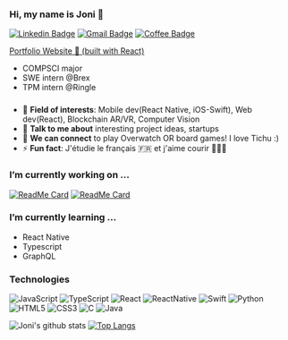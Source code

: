 ### Hi, my name is Joni 👋
[![Linkedin Badge](https://img.shields.io/badge/-LinkedIn-blue?style=flat-round&logo=Linkedin&logoColor=white&link=https://www.linkedin.com/in/joeun-park)](https://www.linkedin.com/in/joeun-park)
[![Gmail Badge](https://img.shields.io/badge/Gmail-d14836?style=flat-round&logo=Gmail&logoColor=white&link=mailto:park49j@mtholyoke.edu)](mailto:park49j@mtholyoke.edu)
[![Coffee Badge](https://img.shields.io/badge/-buymeacoffee-critical?style=flat-round&link=https://www.buymeacoffee.com/zeepada)](https://www.buymeacoffee.com/zeepada)

[Portfolio Website 💾 (built with React)](https://portfolio-84f1d.web.app/)

- COMPSCI major
- SWE intern @Brex
- TPM intern @Ringle
### 
- 🧐 **Field of interests**: Mobile dev(React Native, iOS-Swift), Web dev(React), Blockchain AR/VR, Computer Vision
- 💬 **Talk to me about** interesting project ideas, startups
- 👯 **We can connect** to play Overwatch OR board games! I love Tichu :)
- ⚡ **Fun fact**: J'étudie le français 🇫🇷 et j'aime courir 🏃🏻‍♀️

### I’m currently working on ...

[![ReadMe Card](https://github-readme-stats.vercel.app/api/pin/?username=TechTogetherInc&repo=TechTogetherBoston-2022)](https://github.com/TechTogetherInc/TechTogetherBoston-2022)
[![ReadMe Card](https://github-readme-stats.vercel.app/api/pin/?username=gomjellie&repo=react-native-timetable)](https://github.com/gomjellie/react-native-timetable)

### I’m currently learning ...
- React Native
- Typescript
- GraphQL

### Technologies

![JavaScript](https://img.shields.io/badge/-JavaScript-000?&logo=JavaScript)
![TypeScript](https://img.shields.io/badge/-TypeScript-000?&logo=TypeScript)
![React](https://img.shields.io/badge/-React-000?&logo=React)
![ReactNative](https://img.shields.io/badge/-ReactNative-000?&logo=ReactNative)
![Swift](https://img.shields.io/badge/-Swift-000?&logo=Swift)
![Python](https://img.shields.io/badge/-Python-000?&logo=Python)
![HTML5](https://img.shields.io/badge/-HTML5-E34F26?style=flat-square&logo=html5&logoColor=white)
![CSS3](https://img.shields.io/badge/-CSS3-1572B6?style=flat-square&logo=css3)
![C](https://img.shields.io/badge/-C-000?&logo=C)
![Java](https://img.shields.io/badge/-Java-000?&logo=Java&logoColor=007396)


![Joni's github stats](https://github-readme-stats.vercel.app/api?username=jonipark&show_icons=true&title_color=ffc857&icon_color=8ac926&text_color=daf7dc&bg_color=151515&hide=issues&count_private=true&include_all_commits=true)
[![Top Langs](https://github-readme-stats.vercel.app/api/top-langs/?username=jonipark&title_color=ffc857&layout=compact&text_color=daf7dc&bg_color=151515&hide=css,html,php)](https://github.com/jonipark/github-readme-stats)
<!-- [![Top Langs](https://github-readme-stats.vercel.app/api/top-langs/?username=jonipark&layout=compact&text_color=000000&bg_color=fafafa&hide=css,html,php)](https://github.com/jonipark/github-readme-stats) -->

